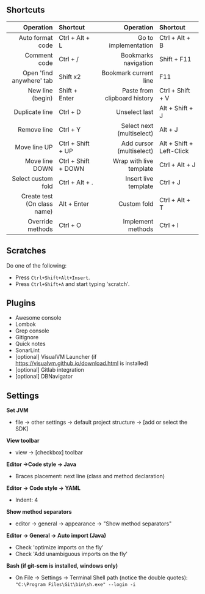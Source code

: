 ## Shortcuts

| Operation                    | Shortcut                 | Operation                    | Shortcut                 |
|-----------------------------:|:-------------------------|-----------------------------:|:-------------------------|
| Auto format code             | Ctrl + Alt + L           | Go to implementation         | Ctrl + Alt + B           |
| Comment code                 | Ctrl + /                 | Bookmarks navigation         | Shift + F11              |
| Open 'find anywhere' tab     | Shift x2                 | Bookmark current line        | F11                      |
| New line (begin)             | Shift + Enter            | Paste from clipboard history | Ctrl + Shift + V         |
| Duplicate line               | Ctrl + D                 | Unselect last                | Alt + Shift + J          |
| Remove line                  | Ctrl + Y                 | Select next (multiselect)    | Alt + J                  |
| Move line UP                 | Ctrl + Shift + UP        | Add cursor (multiselect)     | Alt + Shift + Left-Click |
| Move line DOWN               | Ctrl + Shift + DOWN      | Wrap with live template      | Ctrl + Alt + J           |
| Select custom fold           | Ctrl + Alt + .           | Insert live template         | Ctrl + J                 |
| Create test (On class name)  | Alt + Enter              | Custom fold                  | Ctrl + Alt + T           |
| Override methods             | Ctrl + O                 | Implement methods            | Ctrl + I                 |

## Scratches

Do one of the following:

* Press `Ctrl+Shift+Alt+Insert`.
* Press `Ctrl+Shift+A` and start typing 'scratch'.

## Plugins

* Awesome console
* Lombok
* Grep console
* Gitignore
* Quick notes
* SonarLint
* [optional] VisualVM Launcher (if https://visualvm.github.io/download.html is installed)
* [optional] Gitlab integration
* [optional] DBNavigator

## Settings

**Set JVM**

* file -> other settings -> default project structure -> [add or select the SDK]

**View toolbar**

* view -> [checkbox] toolbar

**Editor ->Code style -> Java**

* Braces placement: next line (class and method declaration)

**Editor -> Code style -> YAML**

* Indent: 4

**Show method separators**

* editor -> general -> appearance -> "Show method separators"

**Editor -> General -> Auto import (Java)**

* Check 'optimize imports on the fly'
* Check 'Add unambiguous imports on the fly'

**Bash (if git-scm is installed, windows only)**

* On File -> Settings -> Terminal
Shell path (notice the double quotes): `"C:\Program Files\Git\bin\sh.exe" --login -i`